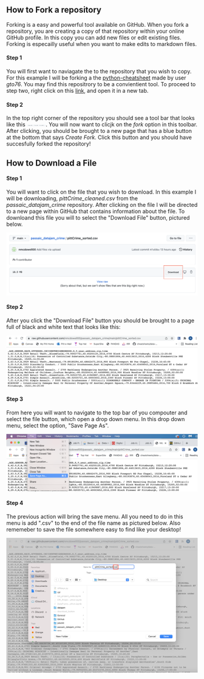 ## How to Fork a repository
Forking is a easy and powerful tool available on GitHub. When you fork a repository, you are creating a copy of that repository within your online GitHub profile. In this copy you can add new files or edit existing files. Forking is especailly useful when you want to make  edits to markdown files. 
#### Step 1
You will first want to naviagate the to the repository that you wish to copy. For this example I will be forking a the [python-cheatsheet](https://github.com/gto76/python-cheatsheet) made by user *gto76*. You may find this repositrory to be a convientient tool. To proceed to step two, right click on this [link](https://github.com/gto76/python-cheatsheet), and open it in a new tab. 
#### Step 2
In the top right corner of the repository you should see a tool bar that looks like this <img src = "/images/fork.png" width = "50">. You will now want to clicjk on the *fork* option in this toolbar. After clicking, you should be brought to a new page that has a blue button at the bottom that says *Create Fork*. Click this button and you should have succesfully forked the repository! 

## How to Download a File
#### Step 1
You will want to click on the file that you wish to download. In this example I will be downloading, *pittCrime_cleaned.csv* from the *passaic_datajam_crime* repository. After clicking on the file I will be directed to a new page within GitHub that contains information about the file. To downloand this file you will to select the "Download File" button, pictured below. 

![](/images/download_button.png) 

#### Step 2
After you click the "Download File" button you should be brought to a page full of black and white text that looks like this:

![](/images/rawtext.png)

#### Step 3
From here you will want to navigate to the top bar of you compouter and select the file button, which open a drop down menu. In this drop down menu, select the option, "Save Page As". 

![](/images/savepageas.png)
#### Step 4
The previous action will bring the save menu. All you need to do in this menu is add ".csv" to the end of the file name as pictured below. Also rememeber to save the file somewhere easy to find like your desktop!

![](/images/addcsv.png)
